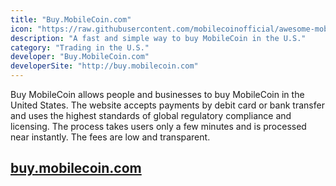 ```yaml
---
title: "Buy.MobileCoin.com"
icon: "https://raw.githubusercontent.com/mobilecoinofficial/awesome-mobilecoin/main/directory/images/usa.webp"
description: "A fast and simple way to buy MobileCoin in the U.S."
category: "Trading in the U.S."
developer: "Buy.MobileCoin.com"
developerSite: "http://buy.mobilecoin.com"
---
```

Buy MobileCoin allows people and businesses to buy MobileCoin in the United States. The website accepts payments by debit card or bank transfer and uses the highest standards of global regulatory compliance and licensing. The process takes users only a few minutes and is processed near instantly. The fees are low and transparent.

## [buy.mobilecoin.com](http://buy.mobilecoin.com)
